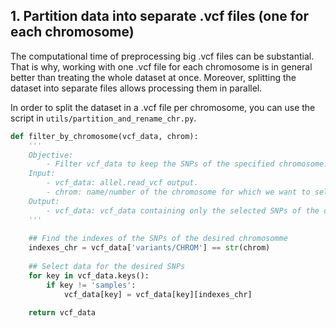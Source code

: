 ## 1. Partition data into separate .vcf files (one for each chromosome)

The computational time of preprocessing big .vcf files can be substantial. That is why, working with one .vcf file for each chromosome is in general better than treating the whole dataset at once. Moreover, splitting the dataset into separate files allows processing them in parallel.

In order to split the dataset in a .vcf file per chromosome, you can use the script in `utils/partition_and_rename_chr.py`. 

```python
def filter_by_chromosome(vcf_data, chrom):
    '''
    Objective:
        - Filter vcf_data to keep the SNPs of the specified chromosome.
    Input:
        - vcf_data: allel.read_vcf output.
        - chrom: name/number of the chromosome for which we want to select the SNPs.
    Output:
        - vcf_data: vcf_data containing only the selected SNPs of the desired chromosome.
    '''
    
    ## Find the indexes of the SNPs of the desired chromosomme
    indexes_chr = vcf_data['variants/CHROM'] == str(chrom)
    
    ## Select data for the desired SNPs
    for key in vcf_data.keys():
        if key != 'samples':
            vcf_data[key] = vcf_data[key][indexes_chr]
                
    return vcf_data
```

